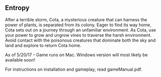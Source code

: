 ## Entropy

After a terrible storm, Cota, a mysterious creature that can harness the power of plants, is separated from its colony. Eager to find its way home, Cota sets out on a journey through an unfamiliar environment. As Cota, use your power to grow and ungrow vines to traverse the harsh environment. Avoid contact with the poisonous creatures that dominate both the sky and land and explore to return Cota home.

As of 5/20/17 - Game runs on Mac.  Windows version will most likely be available soon!

For instructions on installation and gameplay, read gameManual.pdf.